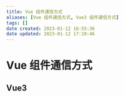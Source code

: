 ```yaml
---
title: Vue 组件通信方式
aliases: [Vue 组件通信方式, Vue3 组件通信方式]
tags: []
date created: 2023-01-12 16:55:36
date updated: 2023-01-12 17:19:46
---
```


# Vue 组件通信方式

## Vue3
